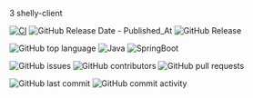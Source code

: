 3 shelly-client

[![CI](https://github.com/smart-home-automation-system/shelly-client/actions/workflows/CI.yml/badge.svg)](https://github.com/smart-home-automation-system/shelly-client/actions/workflows/CI.yml)
![GitHub Release Date - Published_At](https://img.shields.io/github/release-date/smart-home-automation-system/shelly-client?style=plastic)
![GitHub Release](https://img.shields.io/github/v/release/smart-home-automation-system/shelly-client?style=plastic)

![GitHub top language](https://img.shields.io/github/languages/top/smart-home-automation-system/shelly-client?style=plastic)
![Java](https://img.shields.io/badge/java-17-yellow?style=plastic)
![SpringBoot](https://img.shields.io/badge/SpringBoot-3.3.2-blue?style=plastic)

![GitHub issues](https://img.shields.io/github/issues/smart-home-automation-system/shelly-client?style=plastic)
![GitHub contributors](https://img.shields.io/github/contributors/smart-home-automation-system/shelly-client?style=plastic)
![GitHub pull requests](https://img.shields.io/github/issues-pr-raw/smart-home-automation-system/shelly-client?style=plastic)

![GitHub last commit](https://img.shields.io/github/last-commit/smart-home-automation-system/shelly-clietn?style=plastic)
![GitHub commit activity](https://img.shields.io/github/commit-activity/m/smart-home-automation-system/shelly-client?style=plastic)